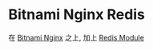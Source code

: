 # Bitnami Nginx Redis

在 [Bitnami Nginx](https://hub.docker.com/r/bitnami/nginx) 之上, 加上 [Redis Module](https://www.nginx.com/resources/wiki/modules/redis/)

